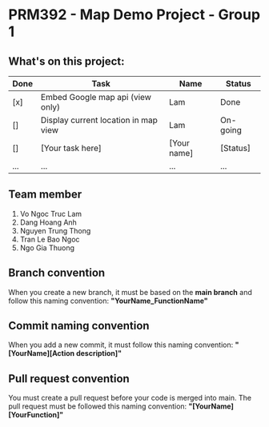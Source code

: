 # PRM392 - Map Demo Project - Group 1
## What's on this project:
Done| Task | Name | Status
----| ---- | ---- | ---
[x] | Embed Google map api (view only) | Lam | Done
[] | Display current location in map view | Lam | On-going
[] | [Your task here] | [Your name] | [Status]
...| ... | ... | ...
## Team member
1. Vo Ngoc Truc Lam
2. Dang Hoang Anh
3. Nguyen Trung Thong
4. Tran Le Bao Ngoc
5. Ngo Gia Thuong
## Branch convention
When you create a new branch, it must be based on the **main branch** and follow this naming convention:
**"YourName_FunctionName"**
## Commit naming convention
When you add a new commit, it must follow this naming convention:
**"[YourName][Action description]"**
## Pull request convention
You must create a pull request before your code is merged into main. The pull request must be followed this naming convention:
**"[YourName][YourFunction]"**
